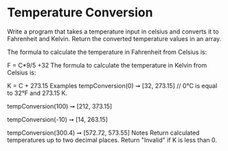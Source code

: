 # Temperature Conversion

Write a program that takes a temperature input in celsius and converts it to Fahrenheit and Kelvin. Return the converted temperature values in an array.

The formula to calculate the temperature in Fahrenheit from Celsius is:

F = C\*9/5 +32
The formula to calculate the temperature in Kelvin from Celsius is:

K = C + 273.15
Examples
tempConversion(0) ➞ [32, 273.15]
// 0°C is equal to 32°F and 273.15 K.

tempConversion(100) ➞ [212, 373.15]

tempConversion(-10) ➞ [14, 263.15]

tempConversion(300.4) ➞ [572.72, 573.55]
Notes
Return calculated temperatures up to two decimal places.
Return "Invalid" if K is less than 0.
